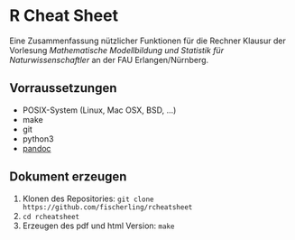 # R Cheat Sheet

Eine Zusammenfassung nützlicher Funktionen für die Rechner Klausur
der Vorlesung *Mathematische Modellbildung und Statistik für Naturwissenschaftler*
an der FAU Erlangen/Nürnberg.

## Vorraussetzungen

* POSIX-System (Linux, Mac OSX, BSD, ...)
* make
* git
* python3
* [pandoc](http://pandoc.org/)

## Dokument erzeugen

1. Klonen des Repositories: `git clone https://github.com/fischerling/rcheatsheet`
2. `cd rcheatsheet`
2. Erzeugen des pdf und html Version: `make`
